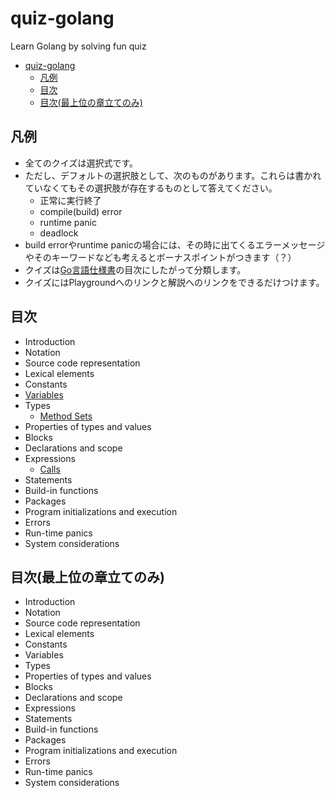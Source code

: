 # quiz-golang

Learn Golang by solving fun quiz

- [quiz-golang](#quiz-golang)
  - [凡例](#凡例)
  - [目次](#目次)
  - [目次(最上位の章立てのみ)](#目次最上位の章立てのみ)

## 凡例

- 全てのクイズは選択式です。
- ただし、デフォルトの選択肢として、次のものがあります。これらは書かれていなくてもその選択肢が存在するものとして答えてください。
  - 正常に実行終了
  - compile(build) error
  - runtime panic
  - deadlock
- build errorやruntime panicの場合には、その時に出てくるエラーメッセージやそのキーワードなども考えるとボーナスポイントがつきます（？）
- クイズは[Go言語仕様書](https://golang.org/ref/spec)の目次にしたがって分類します。
- クイズにはPlaygroundへのリンクと解説へのリンクをできるだけつけます。

## 目次

- Introduction
- Notation
- Source code representation
- Lexical elements
- Constants
- [Variables](problems/06_Variables/01_Variables.md)
- Types
  - [Method Sets](problems/types/01_Method_Sets.md)
- Properties of types and values
- Blocks
- Declarations and scope
- Expressions
  - [Calls](problems/expressions/12_Calls.md)
- Statements
- Build-in functions
- Packages
- Program initializations and execution
- Errors
- Run-time panics
- System considerations

## 目次(最上位の章立てのみ)

- Introduction
- Notation
- Source code representation
- Lexical elements
- Constants
- Variables
- Types
- Properties of types and values
- Blocks
- Declarations and scope
- Expressions
- Statements
- Build-in functions
- Packages
- Program initializations and execution
- Errors
- Run-time panics
- System considerations
